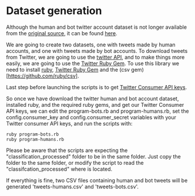 # Dataset generation
Although the human and bot twitter account dataset is not longer available from the [original source](https://www.cl.cam.ac.uk/~szuhg2/data/characterisation_processed.zip), it can be found [here](https://github.com/Flajt/Twitter_bot_detection/tree/ml-model/Datasets/classification_processed).

We are going to create two datasets, one with tweets made by human accounts, and one with tweets made by bot accounts. To download tweets from Twitter, we are going to use the [twitter API](https://developer.twitter.com/en/docs), and to make things more easily, we are going to use the [Twitter Ruby Gem](https://rdoc.info/gems/twitter). To use this library we need to install [ruby](https://www.ruby-lang.org/en/), [Twitter Ruby Gem](https://rdoc.info/gems/twitter) and the (csv gem)[https://github.com/ruby/csv].

Last step before launching the scripts is to get [Twitter Consumer API keys](https://developer.twitter.com/en/docs/basics/authentication/overview/application-only).

So once we have download the twitter human and bot account dataset, installed ruby, and the required ruby gems, and get our Twitter Consumer API keys, we can edit the program-bots.rb and program-humans.rb, set the config.consumer_key and config.consumer_secret variables with your Twitter consumer API keys, and run the scripts with: 

```
ruby program-bots.rb
ruby program-humans.rb
```
Please be aware that the scripts are expecting the "classification_processed" folder to be in the same folder. Just copy the folder to the same folder, or modify the script to read the "classifcation_processed" where is located.

If everything is fine, two CSV files containing human and bot tweets will be generated 'tweets-humans.csv' and 'tweets-bots.csv'.
